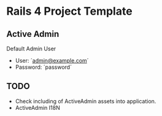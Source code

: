 # Rails 4 Project Template

## Active Admin

Default Admin User

  * User: ´admin@example.com´
  * Password: ´password´

## TODO

  * Check including of ActiveAdmin assets into application.
  * ActiveAdmin I18N
